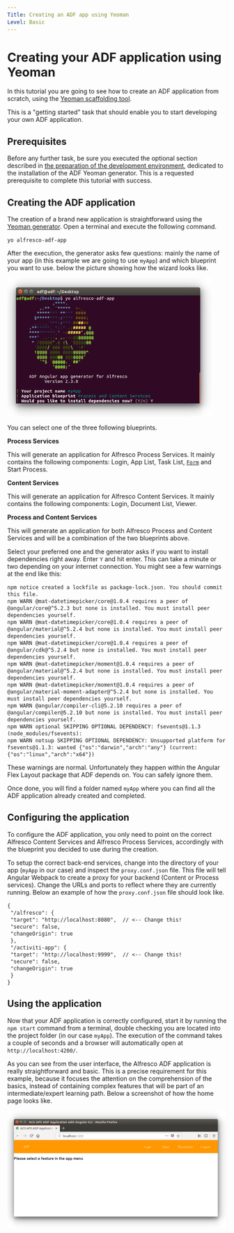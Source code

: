 ```yaml
---
Title: Creating an ADF app using Yeoman
Level: Basic
---
```


# Creating your ADF application using Yeoman

In this tutorial you are going to see how to create an ADF application from scratch, using the [Yeoman scaffolding tool](http://yeoman.io/).

This is a "getting started" task that should enable you to start developing your own ADF application.

## Prerequisites

Before any further task, be sure you executed the optional section described in [the preparation of the development environment](./preparing-environment.md), dedicated to the installation of the ADF Yeoman generator. This is a requested prerequisite to complete this tutorial with success.

## Creating the ADF application

The creation of a brand new application is straightforward using the [Yeoman generator](http://yeoman.io/). Open a terminal and execute the following command.

    yo alfresco-adf-app

After the execution, the generator asks few questions: mainly the name of your app (in this example we are going to use  `myApp`) and which blueprint you want to use. below the picture showing how the wizard looks like.

![yeoman_creation](../docassets/images/yeoman_creation.png)

You can select one of the three following blueprints.

**Process Services**

This will generate an application for Alfresco Process Services. It mainly contains the following components: Login, App List, Task List, [`Form`](../../lib/process-services/src/lib/task-list/models/form.model.ts) and Start Process.

**Content Services**

This will generate an application for Alfresco Content Services. It mainly contains the following components: Login, Document List, Viewer.

**Process and Content Services**

This will generate an application for both Alfresco Process and Content Services and will be a combination of the two blueprints above.

Select your preferred one and the generator asks if you want to install dependencies right away. Enter `Y` and hit enter. This can take a minute or two depending on your internet connection. You might see a few warnings at the end like this:

    npm notice created a lockfile as package-lock.json. You should commit this file.
    npm WARN @mat-datetimepicker/core@1.0.4 requires a peer of @angular/core@^5.2.3 but none is installed. You must install peer dependencies yourself.
    npm WARN @mat-datetimepicker/core@1.0.4 requires a peer of @angular/material@^5.2.4 but none is installed. You must install peer dependencies yourself.
    npm WARN @mat-datetimepicker/core@1.0.4 requires a peer of @angular/cdk@^5.2.4 but none is installed. You must install peer dependencies yourself.
    npm WARN @mat-datetimepicker/moment@1.0.4 requires a peer of @angular/material@^5.2.4 but none is installed. You must install peer dependencies yourself.
    npm WARN @mat-datetimepicker/moment@1.0.4 requires a peer of @angular/material-moment-adapter@^5.2.4 but none is installed. You must install peer dependencies yourself.
    npm WARN @angular/compiler-cli@5.2.10 requires a peer of @angular/compiler@5.2.10 but none is installed. You must install peer dependencies yourself.
    npm WARN optional SKIPPING OPTIONAL DEPENDENCY: fsevents@1.1.3 (node_modules/fsevents):
    npm WARN notsup SKIPPING OPTIONAL DEPENDENCY: Unsupported platform for fsevents@1.1.3: wanted {"os":"darwin","arch":"any"} (current: {"os":"linux","arch":"x64"})

These warnings are normal. Unfortunately they happen within the Angular Flex Layout package that ADF depends on. You can safely ignore them.

Once done, you will find a folder named  `myApp` where you can find all the ADF application already created and completed.

## Configuring the application

To configure the ADF application, you only need to point on the correct Alfresco Content Services and Alfresco Process Services, accordingly with the blueprint you decided to use during the creation.

To setup the correct back-end services, change into the directory of your app (`myApp`  in our case) and inspect the  `proxy.conf.json`  file. This file will tell Angular Webpack to create a proxy for your backend (Content or Process services). Change the URLs and ports to reflect where they are currently running. Below an example of how the `proxy.conf.json` file should look like.

    {  
     "/alfresco": {
     "target": "http://localhost:8080",  // <-- Change this!
     "secure": false,
     "changeOrigin": true
     },
     "/activiti-app": {
     "target": "http://localhost:9999",  // <-- Change this!
     "secure": false,  
     "changeOrigin": true  
     }
    }

## Using the application

Now that your ADF application is correctly configured, start it by running the  `npm start`  command from a terminal, double checking you are located into the project folder (in our case  `myApp`). The execution of the command takes a couple of seconds and a browser will automatically open at  `http://localhost:4200/`.

As you can see from the user interface, the Alfresco ADF application is really straightforward and basic. This is a precise requirement for this example, because it focuses the attention on the comprehension of the basics, instead of containing complex features that will be part of an intermediate/expert learning path. Below a screenshot of how the home page looks like.

![yeoman_start](../docassets/images/yeoman_start.png)
